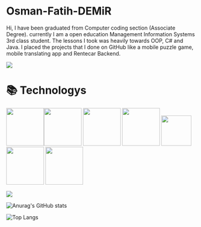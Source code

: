 # Osman-Fatih-DEMiR
Hi,
I have been graduated from Computer coding section (Associate Degree).
currently I am a open education Management Information Systems 3rd class
student. The lessons I took was heavily towards OOP, C# and Java. I placed the
projects that I done on GitHub like a mobile puzzle game, mobile translating app
and Rentecar Backend.

![](https://visitor-badge.laobi.icu/badge?page_id=boole52.boole52)
# :books: Technologys 
<img src="https://upload.wikimedia.org/wikipedia/commons/thumb/3/3f/Git_icon.svg/1024px-Git_icon.svg.png" width="100"><img src="https://cdn.iconscout.com/icon/free/png-512/microsoft-dot-net-1-1175179.png" width="100"> <img src="https://www.freeiconspng.com/uploads/c-logo-icon-18.png" width="100">
<img src="https://cdn.icon-icons.com/icons2/1508/PNG/512/python_104451.png" width="100" > <img src="https://lh3.googleusercontent.com/proxy/HEa--KxE7_wCu74QJbsqAqjv2n88DullSL74RNMSgUwnZyJbV64rfK8nEp5oZOoS84i6dc--RzoYAZBXKodelF7uXKGhAoWGLJRdtzoo4Nd7utt3kl__" width="80"> <img src="https://findicons.com/files/icons/977/rrze/720/database_mysql.png" width="100" > <img src="https://www.svgrepo.com/show/303229/microsoft-sql-server-logo.svg" width="100" >

<a href=" https://www.linkedin.com/in/osman-fatih-demir/"></a>
[<img src="https://img.shields.io/badge/LinkedIn-0077B5?style=for-the-badge&logo=linkedin&logoColor=white">](https://www.linkedin.com/in/osman-fatih-demir/)




![Anurag's GitHub stats](https://github-readme-stats.vercel.app/api?username=boole52&show_icons=true&theme=radical)





![Top Langs](https://github-readme-stats.vercel.app/api/top-langs/?username=boole52&theme=tokyonight)


